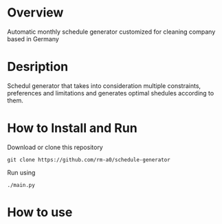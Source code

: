 # Overview
Automatic monthly schedule generator customized for cleaning company based in Germany

# Desription
Schedul generator that takes into consideration multiple constraints, preferences and limitations and generates optimal shedules according to them.

# How to Install and Run
Download or clone this repository
```
git clone https://github.com/rm-a0/schedule-generator
```
Run using
```
./main.py
```

# How to use
